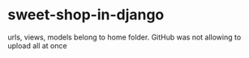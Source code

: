 # sweet-shop-in-django
urls, views, models belong to home folder. GitHub was not allowing to upload all at once
